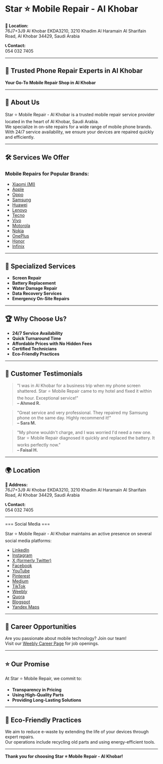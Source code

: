 # Star ⭐ Mobile Repair - Al Khobar  

**📍 Location:**  
76J7+3J9 Al Khobar EKDA3210, 3210 Khadim Al Haramain Al Sharifain Road, Al Khobar 34429, Saudi Arabia  

**📞 Contact:**  
054 032 7405  

---

## 🌟 Trusted Phone Repair Experts in Al Khobar  
**Your Go-To Mobile Repair Shop in Al Khobar**  

---

## 📖 About Us  
Star ⭐ Mobile Repair - Al Khobar is a trusted mobile repair service provider located in the heart of Al Khobar, Saudi Arabia.  
We specialize in on-site repairs for a wide range of mobile phone brands.  
With 24/7 service availability, we ensure your devices are repaired quickly and efficiently.

---

## 🛠️ Services We Offer  

### Mobile Repairs for Popular Brands:  
- [Xiaomi (MI)](https://star-mobile-repair.weeblysite.com/shop/Xiaomi-mi/8)  
- [Apple](https://star-mobile-repair.weeblysite.com/shop/Apple-iPhone/2)  
- [Oppo](https://star-mobile-repair.weeblysite.com/shop/Oppo/6)  
- [Samsung](https://star-mobile-repair.weeblysite.com/shop/samsung/3)  
- [Huawei](https://star-mobile-repair.weeblysite.com/shop/huawei/4)  
- [Lenovo](https://star-mobile-repair.weeblysite.com/shop/Lenovo/12)  
- [Tecno](https://star-mobile-repair.weeblysite.com/shop/Tecno/14?)  
- [Vivo](https://star-mobile-repair.weeblysite.com/shop/Vivo/9)  
- [Motorola](https://star-mobile-repair.weeblysite.com/shop/Motorola/11)  
- [Nokia](https://star-mobile-repair.weeblysite.com/shop/Nokia/5)  
- [OnePlus](https://star-mobile-repair.weeblysite.com/shop/OnePlus/10)  
- [Honor](https://star-mobile-repair.weeblysite.com/shop/honor/7)  
- [Infinix](https://star-mobile-repair.weeblysite.com/shop/Infinix/13)  

---

## 🚀 Specialized Services  
- **Screen Repair**  
- **Battery Replacement**  
- **Water Damage Repair**  
- **Data Recovery Services**  
- **Emergency On-Site Repairs**  

---

## 🏆 Why Choose Us?  
- **24/7 Service Availability**  
- **Quick Turnaround Time**  
- **Affordable Prices with No Hidden Fees**  
- **Certified Technicians**  
- **Eco-Friendly Practices**  

---

## 📣 Customer Testimonials  

> "I was in Al Khobar for a business trip when my phone screen shattered. Star ⭐ Mobile Repair came to my hotel and fixed it within the hour. Exceptional service!"  
**– Ahmed R.**  

> "Great service and very professional. They repaired my Samsung phone on the same day. Highly recommend it!"  
**– Sara M.**  

> "My phone wouldn't charge, and I was worried I'd need a new one. Star ⭐ Mobile Repair diagnosed it quickly and replaced the battery. It works perfectly now."  
**– Faisal H.**  

---

## 🌍 Location  

**📍 Address:**  
76J7+3J9 Al Khobar EKDA3210, 3210 Khadim Al Haramain Al Sharifain Road, Al Khobar 34429, Saudi Arabia

**📞 Contact:**  
054 032 7405  

---

=== Social Media ===

Star ⭐️ Mobile Repair - Al Khobar maintains an active presence on several social media platforms:
* [LinkedIn](https://linkedin.com/in/star-mobile-repair-al-khobar)
* [Instagram](https://instagram.com/star_mobile_repair)
* [X (formerly Twitter)](https://x.com/Starmobilerepar)
* [Facebook](https://facebook.com/mobile.repair.khobor)
* [YouTube](https://youtube.com/@star-mobile-repair-al-khobar)
* [Pinterest](https://pinterest.com/star_mobiler_epair_al_khobar/)
* [Medium](https://medium.com/@vapesellingkhobar/list/star-mobile-repair-al-khobar-9708f5d2e761)
* [TikTok](https://tiktok.com/@starsmobilerepairak)
* [Weebly](https://star-mobile-repair.weeblysite.com/)
* [Quora](https://starmobilerepair.quora.com/)
* [Blogspot](https://starmobilerepai.blogspot.com/)
* [Yandex Maps](https://yandex.com/maps/org/star_mobile_repair_al_khobar/)  

---

## 💼 Career Opportunities  
Are you passionate about mobile technology? Join our team!  
Visit our [Weebly Career Page](https://star-mobile-repair.weeblysite.com/) for job openings.  

---

## ⭐ Our Promise  
At Star ⭐ Mobile Repair, we commit to:  
- **Transparency in Pricing**  
- **Using High-Quality Parts**  
- **Providing Long-Lasting Solutions**  

---

## 🔋 Eco-Friendly Practices  
We aim to reduce e-waste by extending the life of your devices through expert repairs.  
Our operations include recycling old parts and using energy-efficient tools.  

---

**Thank you for choosing Star ⭐ Mobile Repair - Al Khobar!**
